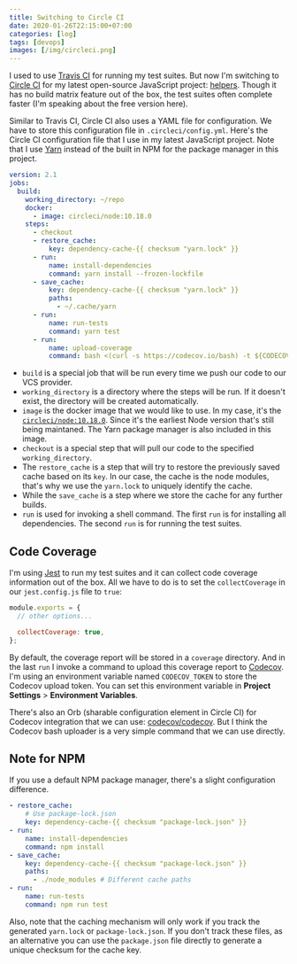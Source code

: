 ```yaml
---
title: Switching to Circle CI
date: 2020-01-26T22:15:00+07:00
categories: [log]
tags: [devops]
images: [/img/circleci.png]
---
```

I used to use [Travis CI](https://travis-ci.org) for running my test suites. But now I'm switching to [Circle CI](https://circleci.com) for my latest open-source JavaScript project: [helpers](https://github.com/risan/helpers). Though it has no build matrix feature out of the box, the test suites often complete faster (I'm speaking about the free version here).

Similar to Travis CI, Circle CI also uses a YAML file for configuration. We have to store this configuration file in `.circleci/config.yml`. Here's the Circle CI configuration file that I use in my latest JavaScript project. Note that I use [Yarn](https://yarnpkg.com) instead of the built in NPM for the package manager in this project.

```yaml
version: 2.1
jobs:
  build:
    working_directory: ~/repo
    docker:
      - image: circleci/node:10.18.0
    steps:
      - checkout
      - restore_cache:
          key: dependency-cache-{{ checksum "yarn.lock" }}
      - run:
          name: install-dependencies
          command: yarn install --frozen-lockfile
      - save_cache:
          key: dependency-cache-{{ checksum "yarn.lock" }}
          paths:
            - ~/.cache/yarn
      - run:
          name: run-tests
          command: yarn test
      - run:
          name: upload-coverage
          command: bash <(curl -s https://codecov.io/bash) -t ${CODECOV_TOKEN}
```

* `build` is a special job that will be run every time we push our code to our VCS provider.
* `working_directory` is a directory where the steps will be run. If it doesn't exist, the directory will be created automatically.
* `image` is the docker image that we would like to use. In my case, it's the [`circleci/node:10.18.0`](https://registry.hub.docker.com/layers/circleci/node/10.18.0/images/sha256-76c3eaa8dcc3bc0f812a4c5bcd2c7976204f96d449fb6313d7c60d2b73d90e2e). Since it's the earliest Node version that's still being maintaned. The Yarn package manager is also included in this image.
* `checkout` is a special step that will pull our code to the specified `working_directory`.
* The `restore_cache` is a step that will try to restore the previously saved cache based on its `key`. In our case, the cache is the node modules, that's why we use the `yarn.lock` to uniquely identify the cache.
* While the `save_cache` is a step where we store the cache for any further builds.
* `run` is used for invoking a shell command. The first `run` is for installing all dependencies. The second `run` is for running the test suites.



## Code Coverage

I'm using [Jest](https://jestjs.io/) to run my test suites and it can collect code coverage information out of the box. All we have to do is to set the `collectCoverage` in our `jest.config.js` file to `true`:

```js
module.exports = {
  // other options...

  collectCoverage: true,
};
```

By default, the coverage report will be stored in a `coverage` directory. And in the last `run` I invoke a command to upload this coverage report to [Codecov](https://codecov.io/). I'm using an environment variable named `CODECOV_TOKEN` to store the Codecov upload token. You can set this environment variable in **Project Settings** > **Environment Variables**.

There's also an Orb (sharable configuration element in Circle CI) for Codecov integration that we can use: [codecov/codecov](https://circleci.com/orbs/registry/orb/codecov/codecov). But I think the Codecov bash uploader is a very simple command that we can use directly.

## Note for NPM

If you use a default NPM package manager, there's a slight configuration difference.

```yaml
- restore_cache:
    # Use package-lock.json
    key: dependency-cache-{{ checksum "package-lock.json" }}
- run:
    name: install-dependencies
    command: npm install
- save_cache:
    key: dependency-cache-{{ checksum "package-lock.json" }}
    paths:
      - ./node_modules # Different cache paths
- run:
    name: run-tests
    command: npm run test
```

Also, note that the caching mechanism will only work if you track the generated `yarn.lock` or `package-lock.json`. If you don't track these files, as an alternative you can use the `package.json` file directly to generate a unique checksum for the cache key.
